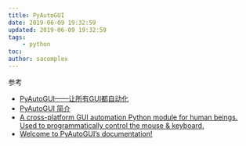 ```yaml
---
title: PyAutoGUI
date: 2019-06-09 19:32:59
updated: 2019-06-09 19:32:59
tags: 
	- python
toc:
author: sacomplex
---
```


 参考

- [PyAutoGUI——让所有GUI都自动化](https://muxuezi.github.io/posts/doc-pyautogui.html)
- [PyAutoGUI 简介](https://www.cnblogs.com/dcb3688/p/4607980.html)
- [A cross-platform GUI automation Python module for human beings. Used to programmatically control the mouse & keyboard.](https://github.com/asweigart/pyautogui)
- [Welcome to PyAutoGUI’s documentation!](https://pyautogui.readthedocs.io/en/latest/)

